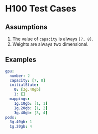 # H100 Test Cases

## Assumptions

1. The value of `capacity` is always `[7, 8]`.
2. Weights are always two dimensional.

## Examples

```yaml
gpu:
  number: 2
  capacity: [7, 8]
  initialState:
    0: [3g.40gb]
    1: []
  mappings:
    1g.10gb: [1, 1]
    1g.20gb: [1, 2]
    3g.40gb: [3, 4]
pods:
  3g.40gb: 1
  1g.20gb: 4
```
